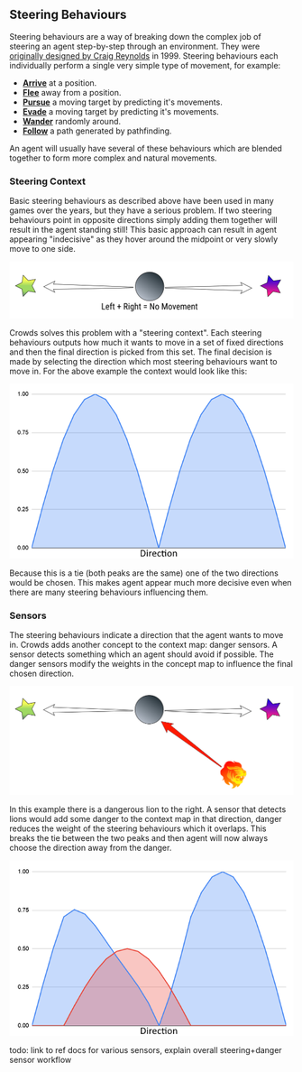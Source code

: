 ## Steering Behaviours

Steering behaviours are a way of breaking down the complex job of steering an agent step-by-step through an environment. They were [originally designed by Craig Reynolds](http://www.red3d.com/cwr/steer/gdc99/) in 1999. Steering behaviours each individually perform a single very simple type of movement, for example:

 - [**Arrive**](/Reference/MonoBehaviours/SteerForArrival) at a position.
 - [**Flee**](/Reference/MonoBehaviours/SteerForFlee) away from a position.
 - [**Pursue**](/Reference/MonoBehaviours/SteerForPursue) a moving target by predicting it's movements.
 - [**Evade**](/Reference/MonoBehaviours/SteerForEvade) a moving target by predicting it's movements.
 - [**Wander**](/Reference/Monobehaviours/SteerForWander) randomly around.
 - [**Follow**](/Reference/MonoBehaviours/SteerForGoal) a path generated by pathfinding.

An agent will usually have several of these behaviours which are blended together to form more complex and natural movements.

### Steering Context

Basic steering behaviours as described above have been used in many games over the years, but they have a serious problem. If two steering behaviours point in opposite directions simply adding them together will result in the agent standing still! This basic approach can result in agent appearing "indecisive" as they hover around the midpoint or very slowly move to one side.

![Indecisive Agent](../../images/SteeringBehavioursNoMovement.png)

Crowds solves this problem with a "steering context". Each steering behaviours outputs how much it wants to move in a set of fixed directions and then the final direction is picked from this set. The final decision is made by selecting the direction which most steering behaviours want to move in. For the above example the context would look like this:

![Steering Context Graph](../../images/SteeringContextGraph.png)

Because this is a tie (both peaks are the same) one of the two directions would be chosen. This makes agent appear much more decisive even when there are many steering behaviours influencing them.

### Sensors

The steering behaviours indicate a direction that the agent wants to move in. Crowds adds another concept to the context map: danger sensors. A sensor detects something which an agent should avoid if possible. The danger sensors modify the weights in the concept map to influence the final chosen direction.

![A Danger](../../images/SteeringWithDanger.png)

In this example there is a dangerous lion to the right. A sensor that detects lions would add some danger to the context map in that direction, danger reduces the weight of the steering behaviours which it overlaps. This breaks the tie between the two peaks and then agent will now always choose the direction away from the danger.

![Steering Context Graph With Danger](../../images/SteeringContextGraphWithDanger.png)


todo: link to ref docs for various sensors, explain overall steering+danger sensor workflow